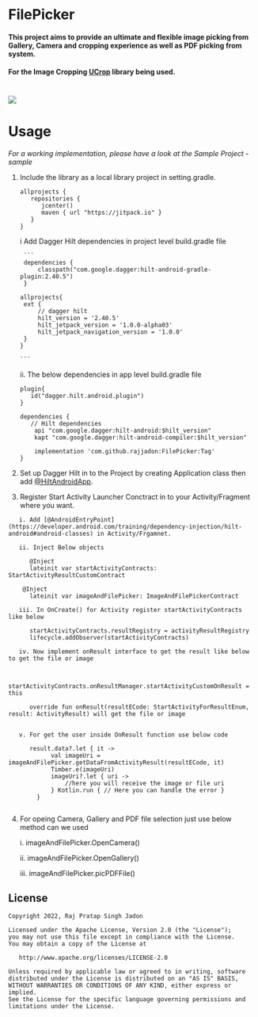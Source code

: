 # FilePicker

#### This project aims to provide an ultimate and flexible image picking from Gallery, Camera and cropping experience as well as PDF picking from system.

#### For the Image Cropping [UCrop](https://github.com/Yalantis/uCrop) library being used.

# [![](https://jitpack.io/v/rajjadon/FilePicker.svg)](https://jitpack.io/#rajjadon/FilePicker)

# Usage

*For a working implementation, please have a look at the Sample Project - sample*

1. Include the library as a local library project in setting.gradle.

   ```
   allprojects {
      repositories {
         jcenter()
         maven { url "https://jitpack.io" }
      }
   }
   ```

   i Add Dagger Hilt dependencies in project level build.gradle file

        ```
        dependencies {
            classpath("com.google.dagger:hilt-android-gradle-plugin:2.40.5")
        }
    
       allprojects{
        ext {
            // dagger hilt
            hilt_version = '2.40.5'
            hilt_jetpack_version = '1.0.0-alpha03'
            hilt_jetpack_navigation_version = '1.0.0'
        }
       }

       ```

   ii. The below dependencies in app level build.gradle file

   ```
   plugin{ 
      id("dagger.hilt.android.plugin")
   }
   
   dependencies {
      // Hilt dependencies
       api "com.google.dagger:hilt-android:$hilt_version"
       kapt "com.google.dagger:hilt-android-compiler:$hilt_version"
   
       implementation 'com.github.rajjadon:FilePicker:Tag'
   }

   ```
   
2. Set up Dagger Hilt in to the Project by creating Application class then add [@HiltAndroidApp](https://developer.android.com/training/dependency-injection/hilt-android#application-class).

3. Register Start Activity Launcher Conctract in to your Activity/Fragment where you want.

```
   i. Add [@AndroidEntryPoint](https://developer.android.com/training/dependency-injection/hilt-android#android-classes) in Activity/Frgamnet.

   ii. Inject Below objects
   
      @Inject
      lateinit var startActivityContracts: StartActivityResultCustomContract

    @Inject
      lateinit var imageAndFilePicker: ImageAndFilePickerContract
      
   iii. In OnCreate() for Activity register startActivityContracts like below
   
      startActivityContracts.resultRegistry = activityResultRegistry
      lifecycle.addObserver(startActivityContracts)
      
   iv. Now implement onResult interface to get the result like below to get the file or image
   
   
      startActivityContracts.onResultManager.startActivityCustomOnResult = this
      
      override fun onResult(resultECode: StartActivityForResultEnum, result: ActivityResult) will get the file or image
      
    
   v. For get the user inside OnResult function use below code
   
      result.data?.let { it ->
            val imageUri = imageAndFilePicker.getDataFromActivityResult(resultECode, it)
            Timber.e(imageUri)
            imageUri?.let { uri ->
                //here you will receive the image or file uri
            } Kotlin.run { // Here you can handle the error }
        }
 
```


4. For opeing Camera, Gallery and PDF file selection just use below method can we used

      i. imageAndFilePicker.OpenCamera() 
      
      ii. imageAndFilePicker.OpenGallery() 
      
      iii. imageAndFilePicker.picPDFFile()
    

## License

    Copyright 2022, Raj Pratap Singh Jadon

    Licensed under the Apache License, Version 2.0 (the "License");
    you may not use this file except in compliance with the License.
    You may obtain a copy of the License at

       http://www.apache.org/licenses/LICENSE-2.0

    Unless required by applicable law or agreed to in writing, software
    distributed under the License is distributed on an "AS IS" BASIS,
    WITHOUT WARRANTIES OR CONDITIONS OF ANY KIND, either express or implied.
    See the License for the specific language governing permissions and
    limitations under the License.

